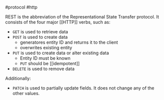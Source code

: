 #protocol #http

REST is the abbreviation of the Representational State Transfer protocol.
It consists of the four major [[HTTP]] verbs, such as:
- `GET` is used to retrieve data
- `POST` is used to create data
	- generatores entity ID and returns it to the client
	- overwrites existing entity
- `PUT` is used to create data or alter existing data
	- Entity ID must be known
	- `PUT` should be [[idempotent]]
- `DELETE` is used to remove data

Additionally:
- `PATCH` is used to partially update fields. It does not change any of the other values.

